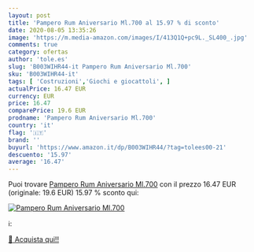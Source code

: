 ```yaml
---
layout: post
title: 'Pampero Rum Aniversario Ml.700 al 15.97 % di sconto'
date: 2020-08-05 13:35:26
image: 'https://m.media-amazon.com/images/I/413Q1Q+pc9L._SL400_.jpg'
comments: true
category: ofertas
author: 'tole.es'
slug: 'B003WIHR44-it Pampero Rum Aniversario Ml.700'
sku: 'B003WIHR44-it'
tags: [ 'Costruzioni','Giochi e giocattoli', ]
actualPrice: 16.47 EUR
currency: EUR
price: 16.47
comparePrice: 19.6 EUR
prodname: 'Pampero Rum Aniversario Ml.700'
country: 'it'
flag: '🇮🇹'
brand: ''
buyurl: 'https://www.amazon.it/dp/B003WIHR44/?tag=tolees00-21'
descuento: '15.97'
average: '16.47'
---
```


Puoi trovare [Pampero Rum Aniversario Ml.700](https://www.amazon.it/dp/B003WIHR44/?tag=tolees00-21) con il prezzo 16.47 EUR (originale: 19.6 EUR) 15.97 % sconto qui:

[![Pampero Rum Aniversario Ml.700](https://m.media-amazon.com/images/I/413Q1Q+pc9L._SL400_.jpg)](https://www.amazon.it/dp/B003WIHR44/?tag=tolees00-21)

ℹ️:


[🛒 Acquista qui!!](https://www.amazon.it/dp/B003WIHR44/?tag=tolees00-21)
